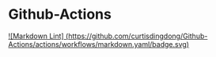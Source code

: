 # Github-Actions

<!-- [![GitHub Last Commit](https://img.shields.io/github/last-commit/curtisdingdong/Github-Actions?logo=github)](https://github.com/curtisdingdong/Github-Actions/commits/master) -->

[![Markdown Lint]
(https://github.com/curtisdingdong/Github-Actions/actions/workflows/markdown.yaml/badge.svg)](https://github.com/curtisdingdong/Github-Actions/actions/workflows/markdown.yaml)
